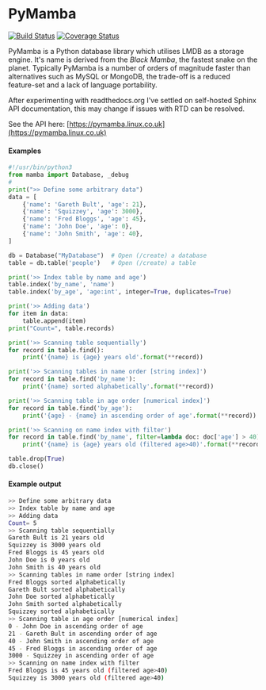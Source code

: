 # PyMamba

[![Build Status](https://travis-ci.org/oddjobz/pymamba.svg?branch=master&v=9)](https://travis-ci.org/oddjobz/pymamba)
[![Coverage Status](https://coveralls.io/repos/github/oddjobz/pymamba/badge.svg?branch=master&v=9)](https://coveralls.io/github/oddjobz/pymamba?branch=master)

PyMamba is a Python database library which utilises LMDB as a storage engine. It's name is derived from the
*Black Mamba*, the fastest snake on the planet. Typically PyMamba is a number of orders of magnitude
faster than alternatives such as MySQL or MongoDB, the trade-off is a reduced feature-set and a lack of language
portability.

After experimenting with readthedocs.org I've settled on self-hosted Sphinx API documentation, this may change
if issues with RTD can be resolved.

See the API here: [https://pymamba.linux.co.uk](https://pymamba.linux.co.uk)

#### Examples

```python
#!/usr/bin/python3
from mamba import Database, _debug
#
print(">> Define some arbitrary data")
data = [
    {'name': 'Gareth Bult', 'age': 21},
    {'name': 'Squizzey', 'age': 3000},
    {'name': 'Fred Bloggs', 'age': 45},
    {'name': 'John Doe', 'age': 0},
    {'name': 'John Smith', 'age': 40},
]

db = Database("MyDatabase")  # Open (/create) a database
table = db.table('people')   # Open (/create) a table

print('>> Index table by name and age')
table.index('by_name', 'name')
table.index('by_age', 'age:int', integer=True, duplicates=True)

print('>> Adding data')
for item in data:
    table.append(item)
print("Count=", table.records)

print('>> Scanning table sequentially')
for record in table.find():
    print('{name} is {age} years old'.format(**record))

print('>> Scanning tables in name order [string index]')
for record in table.find('by_name'):
    print('{name} sorted alphabetically'.format(**record))

print('>> Scanning table in age order [numerical index]')
for record in table.find('by_age'):
    print('{age} - {name} in ascending order of age'.format(**record))

print('>> Scanning on name index with filter')
for record in table.find('by_name', filter=lambda doc: doc['age'] > 40):
    print('{name} is {age} years old (filtered age>40)'.format(**record))

table.drop(True)
db.close()
```

#### Example output

```bash
>> Define some arbitrary data
>> Index table by name and age
>> Adding data
Count= 5
>> Scanning table sequentially
Gareth Bult is 21 years old
Squizzey is 3000 years old
Fred Bloggs is 45 years old
John Doe is 0 years old
John Smith is 40 years old
>> Scanning tables in name order [string index]
Fred Bloggs sorted alphabetically
Gareth Bult sorted alphabetically
John Doe sorted alphabetically
John Smith sorted alphabetically
Squizzey sorted alphabetically
>> Scanning table in age order [numerical index]
0 - John Doe in ascending order of age
21 - Gareth Bult in ascending order of age
40 - John Smith in ascending order of age
45 - Fred Bloggs in ascending order of age
3000 - Squizzey in ascending order of age
>> Scanning on name index with filter
Fred Bloggs is 45 years old (filtered age>40)
Squizzey is 3000 years old (filtered age>40)
```

